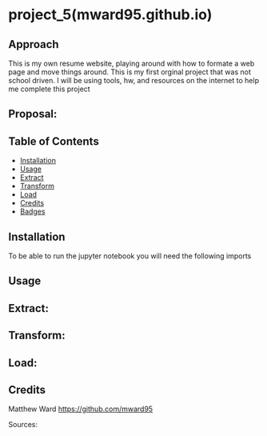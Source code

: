# project_5(mward95.github.io)
## Approach

This is my own resume website, playing around with how to formate a web page and move things around. This is my first orginal project that was not school driven. I will be using tools, hw, and resources on the internet to help me complete this project

## Proposal:
 

## Table of Contents

- [Installation](#installation)
- [Usage](#usage)
- [Extract](#extract)
- [Transform](#transform)
- [Load](#load)
- [Credits](#credits)
- [Badges](#badges)
## Installation

To be able to run the jupyter notebook you will need the following imports

## Usage


## Extract: 

## Transform: 

## Load: 


## Credits
Matthew Ward https://github.com/mward95




Sources:

